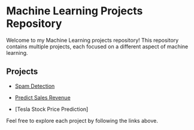 # Machine Learning Projects Repository

Welcome to my Machine Learning projects repository! This repository contains multiple projects, each focused on a different aspect of machine learning.

## Projects

- [Spam Detection](spam_detection.ipynb)

- [Predict Sales Revenue](Predict_Sales_Revenue)
  
- [Tesla Stock Price Prediction]  

Feel free to explore each project by following the links above.
